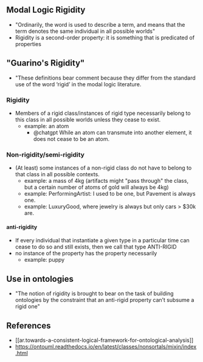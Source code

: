 
## Modal Logic Rigidity

- "Ordinarily, the word is used to describe a
term, and means that the term denotes the same individual in all possible worlds"
- Rigidity is a second-order property: it is something that is predicated of properties


## "Guarino's Rigidity"

- "These definitions bear comment because they differ from the standard use of the
word ‘rigid’ in the modal logic literature. 

### Rigidity

- Members of a rigid class/instances of rigid type necessarily belong to this class in all possible worlds unless they cease to exist. 
  - example: an atom
    - @chatgpt While an atom can transmute into another element, it does not cease to be an atom. 

### Non-rigidity/semi-rigidity

- (At least) some instances of a non-rigid class do not have to belong to that class in all possible contexts.
  - example: a mass of 4kg (artifacts might "pass through" the class, but a certain number of atoms of gold will always be 4kg)
  - example: PerformingArtist: I used to be one, but Pavement is always one.
  - example: LuxuryGood, where jewelry is always but only cars > $30k are.
  
#### anti-rigidity

- If every individual that instantiate a given type in a particular time can cease to do so and still exists, then we call that type ANTI-RIGID
- no instance of the property has the property necessarily
  - example: puppy


## Use in ontologies

- "The notion of rigidity is brought to bear on the task of building ontologies by the constraint that an anti-rigid property can’t subsume a rigid one"

## References

- [[ar.towards-a-consistent-logical-framework-for-ontological-analysis]]
- https://ontouml.readthedocs.io/en/latest/classes/nonsortals/mixin/index.html